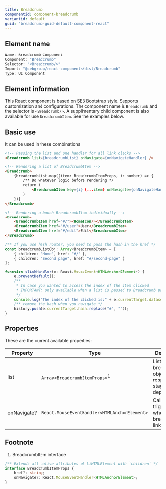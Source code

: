 ```yaml
---
title: Breadcrumb
componentid: component-breadcrumb
variantid: default
guid: "breadcrumb-guid-default-component-react"
---
```


## Element name

```javascript
Name: Breadcrumb Component
Component: "Breadcrumb"
Selector: "<Breadcrumb/>"
Import: "@sebgroup/react-components/dist/Breadcrumb"
Type: UI Component
```

## Element information

This React component is based on SEB Bootstrap style. Supports customization and configurations. The component name is `Breadcrumb` and the selector is `<Breadcrumb/>`. A supplimentary child component is also available for use `BreadcrumbItem`. See the examples below.

## Basic use

It can be used in these combinations
```html
<!-- Passing the list and one handler for all link clicks -->
<Breadcrumb list={breadcrumbList} onNavigate={onNavigateHandler} />

<!-- Rendering a list of BreadcrumbItem -->
<Breadcrumb>
    {breadcrumbList.map((item: BreadcrumbItemProps, i: number) => {
        /** Do whatever logic before rendering */
        return (
            <BreadcrumbItem key={i} {...item} onNavigate={onNavigateHandler}/>
        )
    })}
</Breadcrumb>

<!-- Rendering a bunch BreadcrumbItem individually -->
<Breadcrumb>
    <BreadcrumbItem href="#/"><HomeIcon/></BreadcrumbItem>
    <BreadcrumbItem href="#/user">User</BreadcrumbItem>
    <BreadcrumbItem href="#/edit">Edit</BreadcrumbItem>
</Breadcrumb>
```
```typescript
/** If you use hash router, you need to pass the hash in the href */
const breadcrumbListObj: Array<BreadcrumbItem> = [
    { children: "Home", href: "#/" },
    { children: "Second page", href: "#/second-page" }
];

function clickHandler(e: React.MouseEvent<HTMLAnchorElement>) {
    e.preventDefault();
    /**
     * In case you wanted to access the index of the item clicked
     * IMPORTANT: only available when a list is passed to Breadcrumb parent component
     */
    console.log("The index of the clicked is:" + e.currentTarget.dataset.value);
    /** remove the hash when you navigate */
    history.push(e.currentTarget.hash.replace("#", ""));
}
```

## Properties

These are the current available properties:

| Property    | Type                                         | Description                                              |
| ----------- | -------------------------------------------- | -------------------------------------------------------- |
| list        | `Array<BreadcrumbItemProps>`<sup>1</sup>     | List of breadcrumb objects respresenting stages of depth |
| onNavigate? | `React.MouseEventHandler<HTMLAnchorElement>` | Callback triggered when a breadcrumb link is clicked     |

## Footnote
1. BreadcrumbItem interface
```typescript
/** Extends all native attributes of LiHTMLElement with `children` */
interface BreadcrumbItemProps {
    href?: string;
    onNavigate?: React.MouseEventHandler<HTMLAnchorElement>;
}
```
